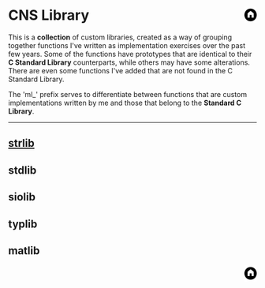 # CNS Library <a href=https://github.com/iamsiriil><img src=https://github.com/iamsiriil/iamsiriil/blob/main/homepage-icon-png.png align="right" width="25"></a>
 
This is a __collection__ of custom libraries, created as a way of grouping together functions I've written as implementation exercises over the past few years. Some of the functions have prototypes that are identical to their __C Standard Library__ counterparts, while others may have some alterations. There are even some functions I've added that are not found in the C Standard Library.

The 'ml_' prefix serves to differentiate between functions that are custom implementations written by me and those that belong to the __Standard C Library__.

------------
## [strlib](https://github.com/iamsiriil/c_cnslib/tree/master/src/strlib)

## stdlib

## siolib

## typlib

## matlib

<a href=https://github.com/iamsiriil><img src=https://github.com/iamsiriil/iamsiriil/blob/main/homepage-icon-png.png align="right" width="25"></a>
